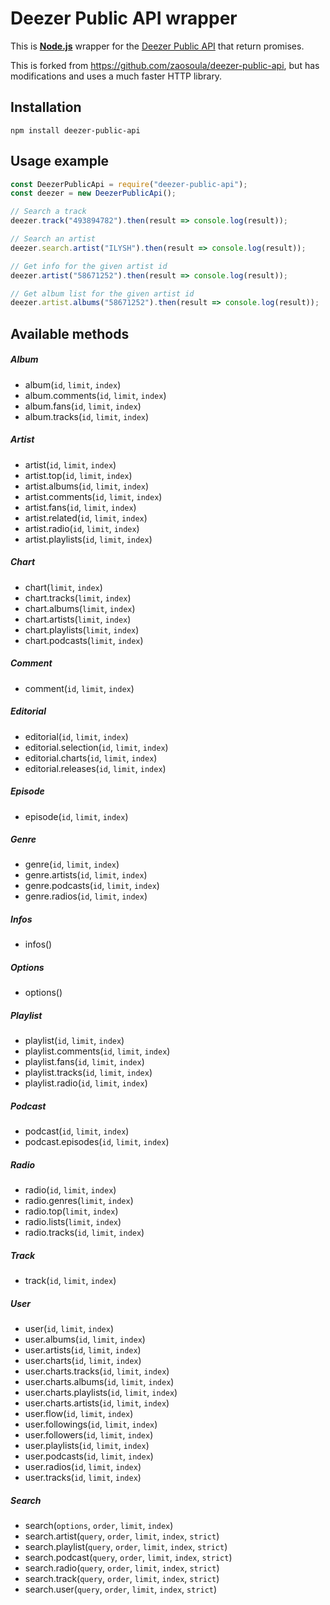 # Deezer Public API wrapper

This is **[Node.js](https://nodejs.org/en/download/)** wrapper for the [Deezer Public API](http://developers.deezer.com/api) that return promises.

This is forked from https://github.com/zaosoula/deezer-public-api, but has modifications and uses a much faster HTTP library.

## Installation

    npm install deezer-public-api

## Usage example

```js
const DeezerPublicApi = require("deezer-public-api");
const deezer = new DeezerPublicApi();

// Search a track
deezer.track("493894782").then(result => console.log(result));

// Search an artist
deezer.search.artist("ILYSH").then(result => console.log(result));

// Get info for the given artist id
deezer.artist("58671252").then(result => console.log(result));

// Get album list for the given artist id
deezer.artist.albums("58671252").then(result => console.log(result));
```

## Available methods

##### Album

- album(`id`, `limit`, `index`)
- album.comments(`id`, `limit`, `index`)
- album.fans(`id`, `limit`, `index`)
- album.tracks(`id`, `limit`, `index`)

##### Artist

- artist(`id`, `limit`, `index`)
- artist.top(`id`, `limit`, `index`)
- artist.albums(`id`, `limit`, `index`)
- artist.comments(`id`, `limit`, `index`)
- artist.fans(`id`, `limit`, `index`)
- artist.related(`id`, `limit`, `index`)
- artist.radio(`id`, `limit`, `index`)
- artist.playlists(`id`, `limit`, `index`)

##### Chart

- chart(`limit`, `index`)
- chart.tracks(`limit`, `index`)
- chart.albums(`limit`, `index`)
- chart.artists(`limit`, `index`)
- chart.playlists(`limit`, `index`)
- chart.podcasts(`limit`, `index`)

##### Comment

- comment(`id`, `limit`, `index`)

##### Editorial

- editorial(`id`, `limit`, `index`)
- editorial.selection(`id`, `limit`, `index`)
- editorial.charts(`id`, `limit`, `index`)
- editorial.releases(`id`, `limit`, `index`)

##### Episode

- episode(`id`, `limit`, `index`)

##### Genre

- genre(`id`, `limit`, `index`)
- genre.artists(`id`, `limit`, `index`)
- genre.podcasts(`id`, `limit`, `index`)
- genre.radios(`id`, `limit`, `index`)

##### Infos

- infos()

##### Options

- options()

##### Playlist

- playlist(`id`, `limit`, `index`)
- playlist.comments(`id`, `limit`, `index`)
- playlist.fans(`id`, `limit`, `index`)
- playlist.tracks(`id`, `limit`, `index`)
- playlist.radio(`id`, `limit`, `index`)

##### Podcast

- podcast(`id`, `limit`, `index`)
- podcast.episodes(`id`, `limit`, `index`)

##### Radio

- radio(`id`, `limit`, `index`)
- radio.genres(`limit`, `index`)
- radio.top(`limit`, `index`)
- radio.lists(`limit`, `index`)
- radio.tracks(`id`, `limit`, `index`)

##### Track

- track(`id`, `limit`, `index`)

##### User

- user(`id`, `limit`, `index`)
- user.albums(`id`, `limit`, `index`)
- user.artists(`id`, `limit`, `index`)
- user.charts(`id`, `limit`, `index`)
- user.charts.tracks(`id`, `limit`, `index`)
- user.charts.albums(`id`, `limit`, `index`)
- user.charts.playlists(`id`, `limit`, `index`)
- user.charts.artists(`id`, `limit`, `index`)
- user.flow(`id`, `limit`, `index`)
- user.followings(`id`, `limit`, `index`)
- user.followers(`id`, `limit`, `index`)
- user.playlists(`id`, `limit`, `index`)
- user.podcasts(`id`, `limit`, `index`)
- user.radios(`id`, `limit`, `index`)
- user.tracks(`id`, `limit`, `index`)

##### Search

- search(`options`, `order`, `limit`, `index`)
- search.artist(`query`, `order`, `limit`, `index`, `strict`)
- search.playlist(`query`, `order`, `limit`, `index`, `strict`)
- search.podcast(`query`, `order`, `limit`, `index`, `strict`)
- search.radio(`query`, `order`, `limit`, `index`, `strict`)
- search.track(`query`, `order`, `limit`, `index`, `strict`)
- search.user(`query`, `order`, `limit`, `index`, `strict`)